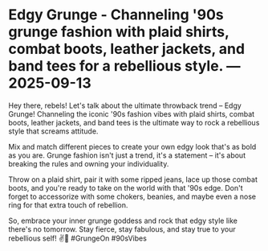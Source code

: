 # Edgy Grunge - Channeling '90s grunge fashion with plaid shirts, combat boots, leather jackets, and band tees for a rebellious style. — 2025-09-13

Hey there, rebels! Let's talk about the ultimate throwback trend – Edgy Grunge! Channeling the iconic '90s fashion vibes with plaid shirts, combat boots, leather jackets, and band tees is the ultimate way to rock a rebellious style that screams attitude. 

Mix and match different pieces to create your own edgy look that's as bold as you are. Grunge fashion isn't just a trend, it's a statement – it's about breaking the rules and owning your individuality. 

Throw on a plaid shirt, pair it with some ripped jeans, lace up those combat boots, and you're ready to take on the world with that '90s edge. Don't forget to accessorize with some chokers, beanies, and maybe even a nose ring for that extra touch of rebellion.

So, embrace your inner grunge goddess and rock that edgy style like there's no tomorrow. Stay fierce, stay fabulous, and stay true to your rebellious self! ✌️🤘 #GrungeOn #90sVibes